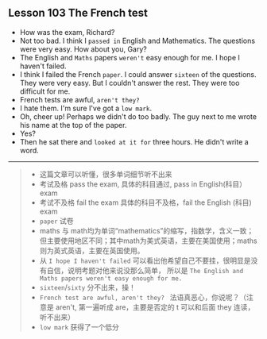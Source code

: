 ## Lesson 103 The French test

- How was the exam, Richard?
- Not too bad.
I think I `passed in` English and Mathematics.
The questions were very easy.
How about you, Gary?
- The English and `Maths` papers `weren't` easy enough for me. 
I hope I haven't failed.
- I think I failed the French `paper`.
I could answer `sixteen` of the questions. 
They were very easy.
But I couldn't answer the rest.
They were too difficult for me.
- French tests are awful, `aren't they?`
- I hate them.
I'm sure I've got a `low mark`.
- Oh, cheer up!
Perhaps we didn't do too badly.
The guy next to me wrote his name at the top of the paper.
- Yes?
- Then he sat there and `looked at it for` three hours.
He didn't write a word.

---

> - 这篇文章可以听懂，很多单词细节听不出来
> - 考试及格 pass the exam, 具体的科目通过, pass in English(科目）exam
> - 考试不及格 fail the exam 具体的科目不及格，fail the English (科目) exam
> - `paper` 试卷
> - maths 与 math均为单词“mathematics”的缩写，指数学，含义一致；但主要使用地区不同；其中math为美式英语，主要在美国使用；maths则为英式英语，主要在英国使用。
> - 从 `I hope I haven't failed` 可以看出他希望自己不要挂，很明显是没有自信，说明考题对他来说没那么简单，
所以是 `The English and Maths papers weren't easy enough for me.`
> - `sixteen`/`sixty` 分不出来，操！
> - `French test are awful, aren't they? ` 法语真恶心，你说呢？（注意是 aren't, 第一遍听成 are，主要是否定的 t 可以和后面 they 连读，听不出来）
> - `low mark` 获得了一个低分